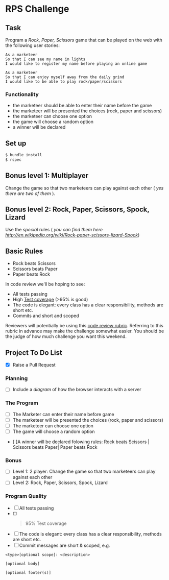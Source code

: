 # RPS Challenge

## Task

Program a _Rock, Paper, Scissors_ game that can be played on the web with the following user stories:

```
As a marketeer
So that I can see my name in lights
I would like to register my name before playing an online game

As a marketeer
So that I can enjoy myself away from the daily grind
I would like to be able to play rock/paper/scissors
```

### Functionality

- the marketeer should be able to enter their name before the game
- the marketeer will be presented the choices (rock, paper and scissors)
- the marketeer can choose one option
- the game will choose a random option
- a winner will be declared

## Set up

```bash
$ bundle install
$ rspec
```

## Bonus level 1: Multiplayer

Change the game so that two marketeers can play against each other ( _yes there are two of them_ ).

## Bonus level 2: Rock, Paper, Scissors, Spock, Lizard

Use the _special_ rules ( _you can find them here http://en.wikipedia.org/wiki/Rock-paper-scissors-lizard-Spock_)

## Basic Rules

- Rock beats Scissors
- Scissors beats Paper
- Paper beats Rock

In code review we'll be hoping to see:

- All tests passing
- High [Test coverage](https://github.com/makersacademy/course/blob/master/pills/test_coverage.md) (>95% is good)
- The code is elegant: every class has a clear responsibility, methods are short etc.
- Commits and short and scoped

Reviewers will potentially be using this [code review rubric](docs/review.md). Referring to this rubric in advance may make the challenge somewhat easier. You should be the judge of how much challenge you want this weekend.

## Project To Do List

- [x] Raise a Pull Request

### Planning

- [ ] Include a _diagram_ of how the browser interacts with a server

### The Program

- [ ] The Marketer can enter their name before game
- [ ] The marketeer will be presented the choices (rock, paper and scissors)
- [ ] The marketeer can choose one option
- [ ] The game will choose a random option
- [ ]A winner will be declared folowing rules: Rock beats Scissors | Scissors beats Paper| Paper beats Rock

### Bonus

- [ ] Level 1: 2 player: Change the game so that two marketeers can play against each other
- [ ] Level 2: Rock, Paper, Scissors, Spock, Lizard

### Program Quality

- [ ] All tests passing
- [ ] > 95% Test coverage
- [ ] The code is elegant: every class has a clear responsibility, methods are short etc.
- [ ] Commit messages are short & scoped, e.g.

```
<type>[optional scope]: <description>

[optional body]

[optional footer(s)]
```
